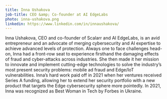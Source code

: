 ```yaml
---
title: Inna Ushakova
job-title: CEO &amp; Co-founder at AI EdgeLabs
photo: inna-ushakova.png
linkedin: https://www.linkedin.com/in/innaushakova/
---
```


Inna Ushakova, CEO and co-founder of Scalarr and AI EdgeLabs, is an avid entrepreneur and an advocate of merging cybersecurity and AI expertise to achieve advanced levels of protection. Always one to face challenges head-on, Inna had a front-row seat to experience firsthand the damaging effects of fraud and cyber-attacks across industries. She then made it her mission to innovate and implement cutting-edge technologies to solve the industry’s most present security problems: mobile ad fraud and Edge/IoT vulnerabilities. Inna’s hard work paid off in 2021 when her ventures received Series A funding, allowing her to extend her security portfolio with a new product that targets the Edge cybersecurity sphere more pointedly. In 2021, Inna was recognized as Best Woman in Tech by Forbes in Ukraine.
